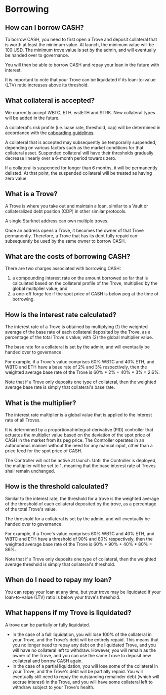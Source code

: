 # Borrowing

## How can I borrow CASH?

To borrow CASH, you need to first open a Trove and deposit collateral that is worth at least the minimum value. At launch, the minimum value will be 100 USD. The minimum trove value is set by the admin, and will eventually be handed over to governance.

You will then be able to borrow CASH and repay your loan in the future with interest.

It is important to note that your Trove can be liquidated if its loan-to-value (LTV) ratio increases above its threshold.

## What collateral is accepted?

We currently accept WBTC, ETH, wstETH and STRK. New collateral types will be added in the future.

A collateral's risk profile (i.e. base rate, threshold, cap) will be determined in accordance with the [onboarding guidelines](technical-documentation/governance/onboarding-collateral.md).

A collateral that is accepted may subsequently be temporarily suspended, depending on various factors such as the market conditions for that collateral asset. Suspended collateral will have their thresholds gradually decrease linearly over a 6-month period towards zero.

If a collateral is suspended for longer than 6 months, it will be permanently delisted. At that point, the suspended collateral will be treated as having zero value.

## What is a Trove?

A Trove is where you take out and maintain a loan, similar to a Vault or collateralized debt position (CDP) in other similar protocols.

A single Starknet address can own multiple troves.

Once an address opens a Trove, it becomes the owner of that Trove permanently. Therefore, a Trove that has its debt fully repaid can subsequently be used by the same owner to borrow CASH.

## What are the costs of borrowing CASH?

There are two charges associated with borrowing CASH:

1. a compounding interest rate on the amount borrowed so far that is calculated based on the collateral profile of the Trove, multiplied by the global multiplier value; and
2. a one-off forge fee if the spot price of CASH is below peg at the time of borrowing.

## How is the interest rate calculated?

The interest rate of a Trove is obtained by multiplying (1) the weighted average of the base rate of each collateral deposited by the Trove, as a percentage of the total Trove's value; with (2) the global multiplier value.

The base rate for a collateral is set by the admin, and will eventually be handed over to governance.

For example, if a Trove's value comprises 60% WBTC and 40% ETH, and WBTC and ETH have a base rate of 2% and 3% respectively, then the weighted average base rate of the Trove is 60% \* 2% + 40% \* 3% = 2.6%.

Note that if a Trove only deposits one type of collateral, then the weighted average base rate is simply that collateral's base rate.

## What is the multiplier?

The interest rate multiplier is a global value that is applied to the interest rate of all Troves.&#x20;

It is determined by a proportional-integral-derivative (PID) controller that actuates the multiplier value based on the deviation of the spot price of CASH in the market from its peg price. The Controller operates in an autonomous manner without the need for any manual input, other than a price feed for the spot price of CASH.

The Controller will not be active at launch. Until the Controller is deployed, the multiplier will be set to 1, meaning that the base interest rate of Troves shall remain unchanged.

## How is the threshold calculated?

Similar to the interest rate, the threshold for a trove is the weighted average of the threshold of each collateral deposited by the trove, as a percentage of the total Trove's value.

The threshold for a collateral is set by the admin, and will eventually be handed over to governance.

For example, if a Trove's value comprises 60% WBTC and 40% ETH, and WBTC and ETH have a threshold of 90% and 80% respectively, then the weighted average base rate of the Trove is 60% \* 90% + 40% \* 80% = 86%.

Note that if a Trove only deposits one type of collateral, then the weighted average threshold is simply that collateral's threshold.

## When do I need to repay my loan?

You can repay your loan at any time, but your trove may be liquidated if your loan-to-value (LTV) ratio is below your trove's threshold.

## What happens if my Trove is liquidated?

A trove can be partially or fully liquidated.&#x20;

* In the case of a full liquidation, you will lose 100% of the collateral in your Trove, and the Trove's debt will be entirely repaid. This means that you no longer need to repay any debt on the liquidated Trove, and you will have no collateral left to withdraw. However, you will remain as the owner of the Trove, and you can use the same Trove to deposit new collateral and borrow CASH again.
* In the case of a partial liquidation, you will lose some of the collateral in your Trove, and the Trove's debt will be partially repaid. You will eventually still need to repay the outstanding remainder debt (which will accrue interest) in the Trove, and you will have some collateral left to withdraw subject to your Trove's health.

